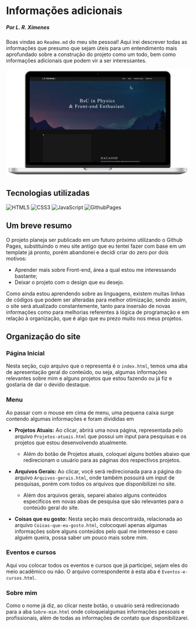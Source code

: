 # Informações adicionais

##### Por L. R. Ximenes

Boas vindas ao `Readme.md` do meu site pessoal! Aqui irei descrever todas as informações que presumo que sejam úteis para um entendimento mais aprofundado sobre a construção do projeto como um todo, bem como informações adicionais que podem vir a ser interessantes.

<img src="files/images/mockup-PC.png">

## Tecnologias utilizadas

![HTML5](https://img.shields.io/badge/html5-%23E34F26.svg?style=for-the-badge&logo=html5&logoColor=white) 
![CSS3](https://img.shields.io/badge/css3-%231572B6.svg?style=for-the-badge&logo=css3&logoColor=white) 
![JavaScript](https://img.shields.io/badge/javascript-%23323330.svg?style=for-the-badge&logo=javascript&logoColor=%23F7DF1E) 
![GithubPages](https://img.shields.io/badge/github%20pages-121013?style=for-the-badge&logo=github&logoColor=white)

## Um breve resumo

O projeto planeja ser publicado em um futuro próximo utilizando o Github Pages, substituindo o meu site antigo que eu tentei fazer com base em um template já pronto, porém abandonei e decidi criar do zero por dois motivos: 

* Aprender mais sobre Front-end, área a qual estou me interessando bastante;
* Deixar o projeto com o design que eu desejo.

Como ainda estou aprendendo sobre as linguagens, existem muitas linhas de códigos que podem ser alteradas para melhor otimização, sendo assim, o site será atualizado constantemente, tanto para insersão de novas informações como para melhorias referentes à lógica de programação e em relação à organização, que é algo que eu prezo muito nos meus projetos.

## Organização do site
### Página Inicial
Nesta seção, cujo arquivo que o representa é o `index.html`, temos uma aba de apresentação geral do conteúdo, ou seja, algumas informações relevantes sobre mim e alguns projetos que estou fazendo ou já fiz e gostaria de dar o devido destaque. 

### Menu
Ao passar com o mouse em cima de menu, uma pequena caixa surge contendo algumas informações e foram divididas em

* **Projetos Atuais:** Ao clicar, abrirá uma nova página, representada pelo arquivo `Projetos-atuais.html` que possui um input para pesquisas e os projetos que estou desenvolvendo atualmente. 
    * Além do botão de Projetos atuais, coloquei alguns botões abaixo que redirecionam o usuário para as páginas dos respectivos projetos.

* **Arquivos Gerais:** Ao clicar, você será redirecionada para a página do arquivo `Arquivos-gerais.html`, onde também possuirá um input de pesquisas, porém com todos os arquivos que disponibilizei no site.
    * Além dos arquivos gerais, separei abaixo alguns conteúdos específicos em novas abas de pesquisa que são relevantes para o conteúdo geral do site.

* **Coisas que eu gosto:** Nesta seção mais descontraída, relacionada ao arquivo `Coisas-que-eu-gosto.html`, colocoquei apenas algumas informações sobre alguns conteúdos pelo qual me interesso e caso alguém queira, possa saber um pouco mais sobre mim.

### Eventos e cursos
Aqui vou colocar todos os eventos e cursos que já participei, sejam eles do meio acadêmico ou não. O arquivo correspondente à esta aba é `Eventos-e-cursos.html`.

### Sobre mim
Como o nome já diz, ao clicar neste botão, o usuário será redirecionado para a aba `Sobre-mim.html` onde coloqueialgumas informações pessoais e profissionais, além de todas as informações de contato que disponibilizarei.
